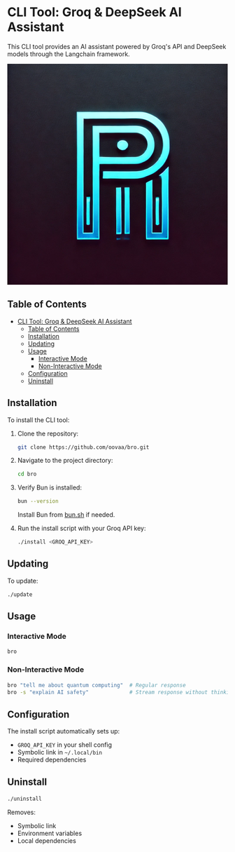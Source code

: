 # CLI Tool: Groq & DeepSeek AI Assistant

This CLI tool provides an AI assistant powered by Groq's API and DeepSeek models through the Langchain framework.

![alt](./logo.png)

## Table of Contents

- [CLI Tool: Groq \& DeepSeek AI Assistant](#cli-tool-groq--deepseek-ai-assistant)
  - [Table of Contents](#table-of-contents)
  - [Installation](#installation)
  - [Updating](#updating)
  - [Usage](#usage)
    - [Interactive Mode](#interactive-mode)
    - [Non-Interactive Mode](#non-interactive-mode)
  - [Configuration](#configuration)
  - [Uninstall](#uninstall)

## Installation

To install the CLI tool:

1. Clone the repository:
    ```sh
    git clone https://github.com/oovaa/bro.git
    ```
2. Navigate to the project directory:
    ```sh
    cd bro
    ```
3. Verify Bun is installed:
    ```sh
    bun --version
    ```
    Install Bun from [bun.sh](https://bun.sh/docs/installation) if needed.

4. Run the install script with your Groq API key:
    ```sh
    ./install <GROQ_API_KEY>
    ```

## Updating

To update:
```sh
./update
```

## Usage

### Interactive Mode
```sh
bro
```

### Non-Interactive Mode
```sh
bro "tell me about quantum computing"  # Regular response
bro -s "explain AI safety"             # Stream response without thinking output
```

## Configuration

The install script automatically sets up:
- `GROQ_API_KEY` in your shell config
- Symbolic link in `~/.local/bin`
- Required dependencies

## Uninstall
```sh
./uninstall
```

Removes:
- Symbolic link
- Environment variables
- Local dependencies

